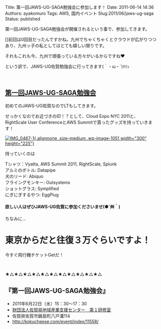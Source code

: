 Title: 第一回JAWS-UG-SAGA勉強会に参加します！
Date: 2011-06-14 14:36
Authors: ayakomuro
Tags:  AWS, 国内イベント
Slug:2011/06/jaws-ug-saga
Status: published

第一回JAWS-UG-SAGA勉強会が開催されるという事で、参加してきます。  

  
[]前回は0回目だったんですかね。九州でちゃくちゃくとクラウドが広がりつつあり、九州ッ子の私としてはとても嬉しい限りです。  
  
それもこれも今、九州で頑張っている方々がいるからですね♥  
  
という訳で、JAWS-UG佐賀勉強会に行ってきます(｀・ω・´)ｷﾘｯ  
  
   
  

[第一回JAWS-UG-SAGA勉強会](http://kokucheese.com/event/index/11558/)
--------------------------------------------------------------------

  
初めてのJAWS-UG佐賀なのでLTもしてきます。  
  
せっかくなのでお近づきの印！？として、Cloud Expo NYC 2011と、RightScale
User ConferenceとAWS Summitで貰ったグッズを持っていきます！  
  
[![](http://cloudstockimg.s3.amazonaws.com/wp-content/uploads/2011/06/IMG_0467-1-300x225.jpg "IMG_0467-1"){.alignnone
.size-medium .wp-image-1051 width="300"
height="225"}](http://cloudstockimg.s3.amazonaws.com/wp-content/uploads/2011/06/IMG_0467-1.jpg)  
  
持っていくのは  
  
Tシャツ：Vyatta, AWS Summit 2011, RightScale, Splunk  
アルミのボトル: Datapipe  
犬のリード: Abiquo  
フライングモンキー: Outsystems  
ショットグラス: Symplified  
にぎにぎするやつ: EggPlug  
  

#### 欲しい人はぜひJAWS-UG佐賀に参加くださいませ(●´艸｀)

  
ちなみに\...  
  

東京からだと往復３万ぐらいですよ！
==================================

  
今すぐ飛行機チケットGetだ！  
  
   
  
★△★△★△★△★△★△★△★△★△★△★△  
  

『第一回JAWS-UG-SAGA勉強会』
----------------------------

  

-   2011年6月22日（水）15：30～17：30
-   [財団法人佐賀県地域産業支援センター　第１研修室](http://www.infosaga.or.jp/)
-   佐賀県佐賀市鍋島町八戸溝114
-   <http://kokucheese.com/event/index/11558/>
